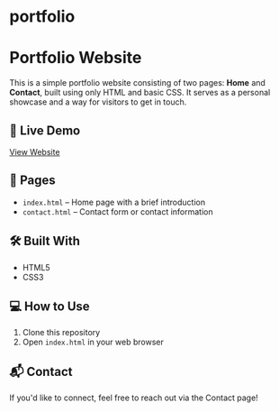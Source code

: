 # portfolio
# Portfolio Website

This is a simple portfolio website consisting of two pages: **Home** and **Contact**, built using only HTML and basic CSS. It serves as a personal showcase and a way for visitors to get in touch.

## 🔗 Live Demo
[View Website](https://yourusername.github.io/portfolio-website)

## 📁 Pages
- `index.html` – Home page with a brief introduction
- `contact.html` – Contact form or contact information

## 🛠️ Built With
- HTML5
- CSS3

## 💻 How to Use
1. Clone this repository
2. Open `index.html` in your web browser

## 📬 Contact
If you'd like to connect, feel free to reach out via the Contact page!
